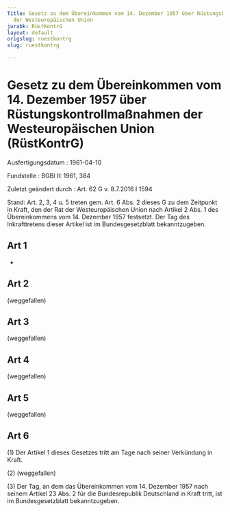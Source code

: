 ```yaml
---
Title: Gesetz zu dem Übereinkommen vom 14. Dezember 1957 über Rüstungskontrollmaßnahmen
  der Westeuropäischen Union
jurabk: RüstKontrG
layout: default
origslug: ruestkontrg
slug: ruestkontrg

---
```


# Gesetz zu dem Übereinkommen vom 14. Dezember 1957 über Rüstungskontrollmaßnahmen der Westeuropäischen Union (RüstKontrG)

Ausfertigungsdatum
:   1961-04-10

Fundstelle
:   BGBl II: 1961, 384

Zuletzt geändert durch
:   Art. 62 G v. 8.7.2016 I 1594

Stand: Art. 2, 3, 4 u. 5 treten gem. Art. 6 Abs. 2 dieses G zu dem Zeitpunkt in Kraft, den der Rat der Westeuropäischen Union nach Artikel 2 Abs. 1 des Übereinkommens vom 14. Dezember 1957 festsetzt. Der Tag des Inkrafttretens dieser Artikel ist im Bundesgesetzblatt bekanntzugeben.

## Art 1

-


## Art 2

(weggefallen)


## Art 3

(weggefallen)


## Art 4

(weggefallen)


## Art 5

(weggefallen)


## Art 6

(1) Der Artikel 1 dieses Gesetzes tritt am Tage nach seiner Verkündung
in Kraft.

(2) (weggefallen)

(3) Der Tag, an dem das Übereinkommen vom 14. Dezember 1957 nach
seinem Artikel 23 Abs. 2 für die Bundesrepublik Deutschland in Kraft
tritt, ist im Bundesgesetzblatt bekanntzugeben.

